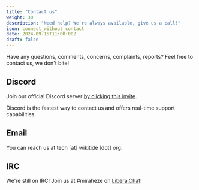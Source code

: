 ```yaml
---
title: "Contact us"
weight: 30
description: "Need help? We're always available, give us a call!"
icon: connect_without_contact
date: 2024-09-15T11:00:00Z
draft: false
---
```

Have any questions, comments, concerns, complaints, reports? Feel free to contact us, we don't bite!

## Discord
Join our official Discord server <a href="https://wikitide.org/discord">by clicking this invite</a>.

Discord is the fastest way to contact us and offers real-time support capabilities.

## Email
You can reach us at tech [at] wikitide [dot] org.

## IRC
We're still on IRC! Join us at #miraheze on <a href="https://libera.chat/">Libera.Chat</a>!
